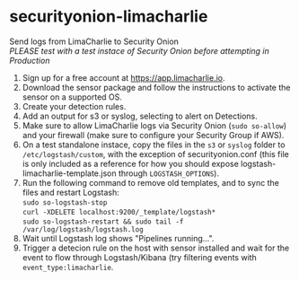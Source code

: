 # securityonion-limacharlie
Send logs from LimaCharlie to Security Onion   
*PLEASE test with a test instace of Security Onion before attempting in Production*

1. Sign up for a free account at https://app.limacharlie.io.
2. Download the sensor package and follow the instructions to activate the sensor on a supported OS.
3. Create your detection rules.
3. Add an output for s3 or syslog, selecting to alert on Detections.
4. Make sure to allow LimaCharlie logs via Security Onion (`sudo so-allow`) and your firewall (make sure to configure your Security Group if AWS).
5. On a test standalone instace, copy the files in the `s3` or `syslog` folder to `/etc/logstash/custom`, with the exception of securityonion.conf (this file is only included as a reference for how you should expose logstash-limacharlie-template.json through `LOGSTASH_OPTIONS`).
6. Run the following command to remove old templates, and to sync the files and restart Logstash:   
`sudo so-logstash-stop`   
`curl -XDELETE localhost:9200/_template/logstash*`   
`sudo so-logstash-restart && sudo tail -f /var/log/logstash/logstash.log`
7. Wait until Logstash log shows "Pipelines running...".   
8. Trigger a detecion rule on the host with sensor installed and wait for the event to flow through Logstash/Kibana (try filtering events with `event_type:limacharlie`.
